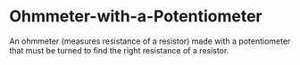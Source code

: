 # Ohmmeter-with-a-Potentiometer
An ohmmeter (measures resistance of a resistor) made with a potentiometer that must be turned to find the right resistance of a resistor.
